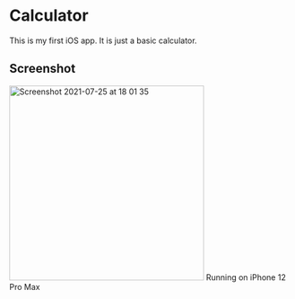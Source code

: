 # Calculator
This is my first iOS app. It is just a basic calculator.  

## Screenshot
<img width="347" alt="Screenshot 2021-07-25 at 18 01 35" src="https://user-images.githubusercontent.com/76846542/126899036-24c6a06f-d455-41fc-b941-ce3edeb520f1.png">
Running on iPhone 12 Pro Max

